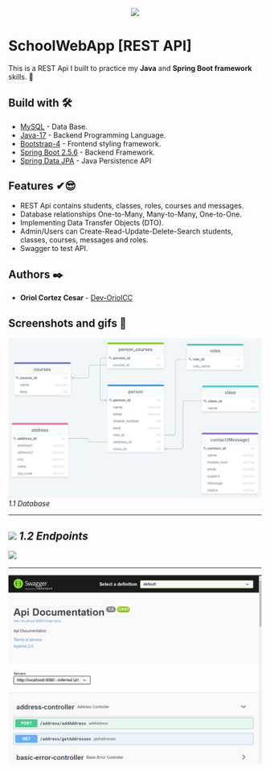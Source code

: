 <p align="center"><a href="6a4d3298760c2e7e49595184e1975.svg" target="_blank"><img src="https://www.fontana.com.ar/wp-content/uploads/2018/10/spring-boot-logo.png" width="400"></a></p>

# SchoolWebApp [REST API]
This is a REST Api I built to practice my **Java** and **Spring Boot framework** skills. 🙂

## Build with 🛠️
* [MySQL](https://www.mysql.com) - Data Base.
* [Java-17](https://www.oracle.com/java/technologies/javase/jdk17-archive-downloads.html) - Backend Programming Language.
* [Bootstrap-4](https://getbootstrap.com) - Frontend styling framework.
* [Spring Boot 2.5.6](https://spring.io/blog/2021/10/21/spring-boot-2-5-6-is-now-available) - Backend Framework.
* [Spring Data JPA](https://spring.io/projects/spring-data-jpa) - Java Persistence API

## Features ✔😎
* REST Api contains students, classes, roles, courses and messages.
* Database relationships One-to-Many, Many-to-Many, One-to-One.
* Implementing Data Transfer Objects (DTO).
* Admin/Users can Create-Read-Update-Delete-Search students, classes, courses, messages and roles.
* Swagger to test API.



## Authors ✒️

* **Oriol Cortez Cesar** - [Dev-OriolCC](https://github.com/Dev-OriolCC)

## Screenshots and gifs 📸

![](screenshots/sc_1.png)
_1.1 Database_
____
![](screenshots/gif1.gif)
_1.2 Endpoints_
----
![](screenshots/gif3.gif)

----
![](screenshots/gif2.gif)
